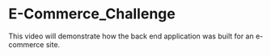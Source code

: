 # E-Commerce_Challenge
This video will demonstrate how the back end application was built for an e-commerce site.
